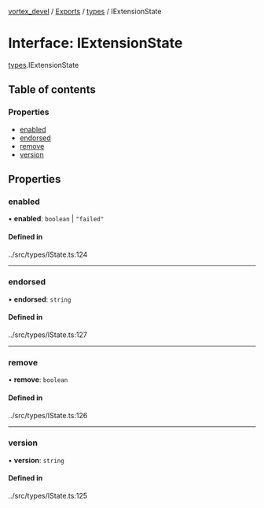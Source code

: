 [vortex_devel](../README.md) / [Exports](../modules.md) / [types](../modules/types.md) / IExtensionState

# Interface: IExtensionState

[types](../modules/types.md).IExtensionState

## Table of contents

### Properties

- [enabled](types.IExtensionState.md#enabled)
- [endorsed](types.IExtensionState.md#endorsed)
- [remove](types.IExtensionState.md#remove)
- [version](types.IExtensionState.md#version)

## Properties

### enabled

• **enabled**: `boolean` \| ``"failed"``

#### Defined in

../src/types/IState.ts:124

___

### endorsed

• **endorsed**: `string`

#### Defined in

../src/types/IState.ts:127

___

### remove

• **remove**: `boolean`

#### Defined in

../src/types/IState.ts:126

___

### version

• **version**: `string`

#### Defined in

../src/types/IState.ts:125
